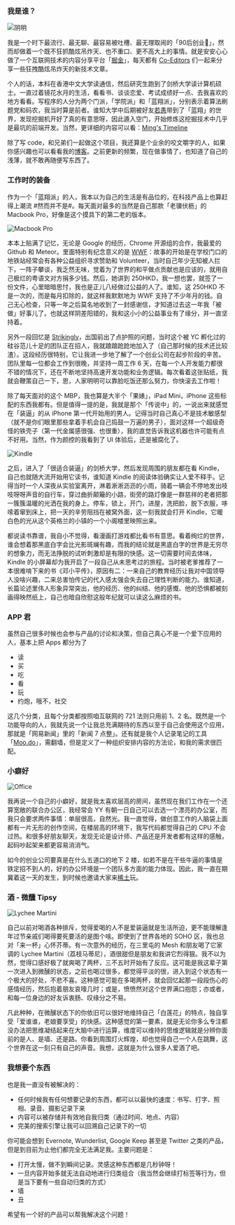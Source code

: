 ### 我是谁？

![阴明](http://ww1.sinaimg.cn/large/675f4a91jw1ew4magsvsaj20f00k0jrv.jpg)

我是一个时下最流行、最无聊、最容易被吐槽、最无理取闹的「90后创业🐶」，然而却做着一个既不狂抓酷炫吊炸天、也不重口、更不高大上的事情。就是安安心心做了一个互联网技术的内容分享平台「[掘金](http://gold.xitu.io/)」，每天都有 [Co-Editors](http://gold.xitu.io/#/about) 们一起来分享一些狂拽酷炫吊炸天的新技术文章。

个人的话，本科在香港中文大学读通信，然后研究生跑到了剑桥大学读计算机硕士。一直过着镜花水月的生活，看看书、谈谈恋爱、考试成绩好一点、去我喜欢的地方看看。写程序的人分为两个门派，「学院派」和「蓝翔派」，分别表示着算法刷题党和码农，我当时算是前者。谁知大学中后期被好友[若愚](http://ruoyusun.com/)带到了「蓝翔」的世界，发现挖掘机开好了真的有意思呀，因此遁入空门，开始修炼这挖掘技术中几乎是最坑的前端开发。当然，更详细的内容可以看：[Ming's Timeline](http://ming.today/timeline)

除了写 code，和兄弟们一起做这个项目，我还算是个业余的咬文嚼字的人，如果你感兴趣也可以看看我的[博客](http://blog.ming.today/)。之前更新的频繁，现在做事情了，也知道了自己的浅薄，就不敢再随便写东西了。

### 工作时的装备

作为一个「蓝翔派」的人，我本以为自己的生活是有品位的，在科技产品上也算赶得上潮流 #然而并不是#。每天面对最多的当然是自己那款「老骥伏枥」的 Macbook Pro，好像是这个摸具下的第二老的版本。

![Macbook Pro](http://ww1.sinaimg.cn/large/5ef54d60gw1ew3o9viuxej21kw12vx1y.jpg)

本本上贴满了记忆，无论是 Google 的经历，Chrome 开源组的合作，我最爱的 Github 和 Meteor。里面特别有纪念意义的是 [WWF](http://wwf.org/)：故事的开始是在学校门口的地铁站经常会有各种公益组织寻求赞助和 Volunteer，当时自己年少无知被人拦下，一阵子攀谈，我乏然无味，觉着为了世界的和平做点贡献也是应该的，就用自己极烂的粤语文对方捐多少钱。然后，她讲到 250HKD，我一想也罢，就签了一份文件，心里暗暗思忖，我也是正儿八经做过公益的人了。谁知，这 250HKD 不是一次的，而是每月扣除的，就这样我默默地为 WWF 支持了不少年月的钱。自己无心检查，只等一年之后莫名地收到了一封感谢信，才知道过去这一年我「被做」好事儿了。也就这样阴差阳错的，我和这小小的公益事业有了缘分，并一直坚持着。

另外一段回忆是 [Strikingly](http://strikingly.com/)，出国前出了点护照的问题，当时这个被 YC 孵化过的硅谷范儿十足的团队正在招人，我就踉踉跄跄地加入了（自己那时候的技术还比较渣）。这段经历很特别，它让我进一步地了解了一个创业公司在起步阶段的辛苦。团队里每一位都会工作到很晚，并坚持一周工作 6 天，在每一个人开发能力都很不错的情况下，还在不断地坚持高速开发功能和业务逻辑。每次看着这张贴纸，我就会鞭策自己一下，恩，人家明明可以靠脸吃饭还那么努力，你快滚去工作啦！

除了每天面对的这个 MBP，我也算是大半个「果婊」，iPad Mini，iPhone 这些标配的东西我都有。但是值得一提的是，我就是那个「传说中」的，一说出来就感觉在「装逼」的从 iPhone 第一代开始用的男人。记得当时自己真心不是技术敏感型（就不是你们眼里那些拿着手机会自己捣鼓一万遍的男子），面对这样一个超级奇怪的铁壳子（第一代金属感很强、也很重），我的直觉告诉我这机器也许可能有点不好用。当然，作为颜控的我看到了 UI 体验后，还是被腐化了。

![Kindle](http://ww2.sinaimg.cn/large/675f4a91jw1ew3p5z25nnj20xc0p0dla.jpg)

之后，进入了「很适合装逼」的剑桥大学，然后发现周围的朋友都在看 Kindle，自己也就随大流开始用它读书，谁知道 Kindle 的阅读体验确实让人爱不释手。记得当时一个人深夜从实验室离开，淋着淅淅沥沥的小雨，骑着一辆会不停地发出吱吱呀呀声音的自行车，穿过曲折颠簸的小路，街旁的路灯像是一群慈祥的老者把那一簇簇温暖的光洒在我的身上。停车，锁上，开门，进屋，洗把脸，脱下衣服，哆嗦着窜到床上，把一天的辛劳阻挡在被窝外面，这一刻我就会打开 Kindle，它暖白色的光从这个英格兰的小镇的一个小阁楼里映照出来。

都说读书靠谱，我自小不觉得，看漫画打游戏都比看书有意思。看着绚烂的世界，谁会想着那黑底白字会比光影斑斓有趣，而我的结论就是黑底白字的世界是无穷尽的想象力，而无法挣脱的试听刺激却是有限的快感。这一切需要时间去体味，Kindle 的小屏幕却为我开启了一段自己从未思考过的旅程。当时被老爹推荐了一本很难啃下来的书《邓小平传》，原因有二：一来自己的教育经历让我对中国领导人没啥兴趣，二来总害怕传记的代入感太强会失去自己理性判断的能力。谁知道，长篇论述里伟人形象异常突出，他的经历、他的纠结、他的感慨、他的恐惧都被刻画得映然纸上，自己也暗自欣慰这般年纪就可以读这么麻烦的书。

### APP 君

虽然自己很多时候也会参与产品的讨论和决策，但自己真心不是一个爱下应用的人，基本上把 Apps 都分为了

- 读
- 买
- 吃
- 看
- 玩
- 约炮，哦不，社交

这几个分类，且每个分类都按照咱互联网的 721 法则只用前 1、2 名。既然是一个功能导向的人，我就先说一个让我总充满期待的东西以至于自己会使用这个应用，那就是「网易新闻」里的「新闻 7 点整」。还有就是我个人记录笔记的工具「[Moo.do](http://moo.do/)」，需翻墙，但是定义了一种组织安排内容的方法论，和我的需求很匹配。

### 小癖好

![Office](http://ww4.sinaimg.cn/large/5ef54d60gw1ew4fgdrsnij20kk0fegoe.jpg)

我再说一个自己的小癖好，就是我太喜欢层高的房间，虽然现在我们工作在一个还算宽敞的联合办公区，我经常会 YY 有朝一日自己可以去选一个漂亮的办公室，而我只会要求两件事情：单层很高，自然光。我一直觉得，做创意工作的人脑袋上面都有一片无形的创作空间，在楼层高的环境下，我写代码都觉得自己的 CPU 不会过热。和很多好朋友聊天，发现无论是设计师、产品还是开发者都有这样的感触，起码吵起架来都更容易消消气。

如今的创业公司要真是在什么五道口的地下 2 楼，如若不是在干些牛逼的事情是铁定招不到人的，好的办公环境是一个团队多方面的能力体现。因此，我一直在期冀着这一天的发生，到时候也邀请大家来[稀土](https://xitu.io)玩。

### 酒 - 微醺 Tipsy

![Lychee Martini](http://ww1.sinaimg.cn/large/5ef54d60gw1ew3proykimj20dc0dcgm0.jpg)

自己以前对喝酒各种排斥，觉得爱喝的人不是爱装逼就是生活所迫，更不能理解逢年过节亲戚们喝得要死要活的是图个啥。即使到了世界各地的 SOHO 区，我也总对「来一杯」心怀芥蒂。有一次意外的经历，在三里屯的 Mesh 和朋友喝了它家调的 Lychee Martini（荔枝马蒂尼），酒很甜但是朋友和我讲它烈得狠。我不以为然，觉得口感好极了就爽喝了两杯，三不五时开始有了反应。这可能是我这辈子第一次进入到微醺的状态，之前也喝过很多，都觉得平淡的很，进入到这个状态有一个极大的好处，不悲不喜。这种感觉可能在多喝两杯，就会回忆起那一段段伤心的感情经历，然后抱着朋友哀嚎几时；或是，愤愤然对这个世界满口抱怨；亦或者，和每一位身边的好友诉衷肠、叹缘分之不易。

凡此种种，在微醺状态下的你依旧可以很好地维持自己「白莲花」的特点，独自享受「爱谁谁，老娘要享受」的快感。这种感觉的第一要素，就是无论你多么专注都没办法把思维凝结起来在大脑中进行运算，维度可以维持的思维逻辑就是分辨你面前的是人、是墙、还是路。你看到周围灯火辉煌，却也觉得自己一个人在跳舞，这个世界在这一刻只有自己的声音。我想，这就是为什么很多人爱酒了吧。

### 我想要个东西

也是我一直没有被解决的：

- 任何时候我有任何想要记录的东西，都可以以最快的速度：书写、打字、照相、录音、摄影记录下来
- 内容可以被存储并有效地自我归类（通过时间、地点、内容）
- 完美的搜索引擎让我可以回溯自己记录下的一切

你可能会想到 Evernote, Wunderlist, Google Keep 甚至是 Twitter 之类的产品，但是到目前为止他们都完全无法满足我。主要问题是：

- 打开太慢，做不到瞬间记录。灵感这种东西都是几秒钟呀！
- 一旦内容开始多就无法自动地进行归类组合（我当然会继续打标签等行为，但是当下要有一些自动归类的方式）
- 墙
- 丑

希望有一个好的产品可以帮我解决这个问题！
